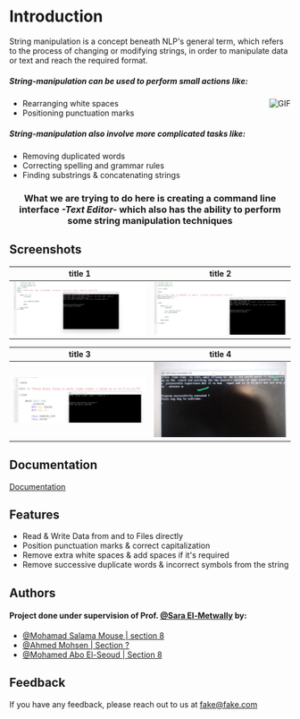 

# Introduction

String manipulation is a concept beneath NLP's general term, which refers to the process of changing or modifying strings, in order to manipulate 
data or text and reach the required format.
 <br>


##### String-manipulation can be used to perform small actions like:

<img align="right" alt="GIF" height="160px" src="https://media.giphy.com/media/du3J3cXyzhj75IOgvA/giphy.gif" /> 

 - Rearranging white spaces
 - Positioning punctuation marks
 


##### String-manipulation also involve more complicated tasks like: 
- Removing duplicated words
- Correcting spelling and grammar rules
- Finding substrings & concatenating strings
 

<h3 align="center"> What we are trying to do here is  creating a command line interface <i>-Text Editor-</i> which also has the ability to perform some string manipulation techniques</h3>






## Screenshots

title 1             |  title 2 
:-------------------------:|:-------------------------:
  <img src="https://github.com/MohamadSalamaMouse/Natural-Language-Processing/blob/main/resources/Photos/1.jpg" width="500" />  |    <img src="https://github.com/MohamadSalamaMouse/Natural-Language-Processing/blob/main/resources/Photos/2.jpg" width="500" />

title 3             |  title 4 
:-------------------------:|:-------------------------:
  <img src="https://github.com/MohamadSalamaMouse/Natural-Language-Processing/blob/main/resources/Photos/3.jpg" width="500" />  |    <img src="https://github.com/MohamadSalamaMouse/Natural-Language-Processing/blob/main/resources/Photos/4.jpg" width="500" />



## Documentation

[Documentation](https://linktodocumentation)


## Features

- Read & Write Data from and to Files directly
- Position punctuation marks & correct capitalization 
- Remove extra white spaces & add spaces if it's required
- Remove successive duplicate words & incorrect symbols from the string


## Authors
#### Project done under supervision of  Prof. [@Sara El-Metwally](https://github.com/SaraEl-Metwally) by:
- [@Mohamad Salama Mouse | section 8](https://github.com/MohamadSalamaMouse)
- [@Ahmed Mohsen   | Section  ?](https://github.com/PrinceEGY)
- [@Mohamed Abo El-Seoud | Section 8](https://github.com/MAES-Pyramids)


## Feedback

If you have any feedback, please reach out to us at fake@fake.com

